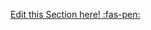 <!-- DO NOT DELETE THIS LINK --> 
[Edit this Section here! :fas-pen:](https://github.com/nus-cs2030/1920-s2/edit/master/contents/textbook/lecture10/debuggingParallelStreams/resources.md)
<!-- DO NOT DELETE THIS LINK --> 